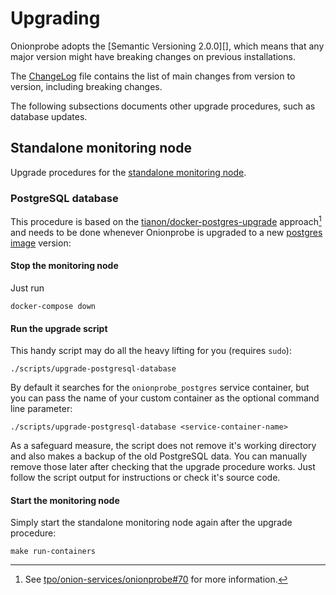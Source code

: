 # Upgrading

Onionprobe adopts the [Semantic Versioning 2.0.0][], which means that any major
version might have breaking changes on previous installations.

The [ChangeLog][] file contains the list of main changes from version to version, including
breaking changes.

The following subsections documents other upgrade procedures, such as database updates.

[Semantic Versioning 2.0.2]: https://semver.org/spec/v2.0.0.html
[ChangeLog]: https://gitlab.torproject.org/tpo/onion-services/onionprobe/-/blob/main/ChangeLog.md

## Standalone monitoring node

Upgrade procedures for the [standalone monitoring node](standalone.md).

[PostgreSQL]: https://postgresql.org

### PostgreSQL database

This procedure is based on the [tianon/docker-postgres-upgrade][]
approach[^docker-postgres-upgrade] and needs to be done whenever Onionprobe is
upgraded to a new [postgres image][] version:

#### Stop the monitoring node

Just run

    docker-compose down

#### Run the upgrade script

This handy script may do all the heavy lifting for you (requires `sudo`):

    ./scripts/upgrade-postgresql-database

By default it searches for the `onionprobe_postgres` service container, but
you can pass the name of your custom container as the optional command line
parameter:

    ./scripts/upgrade-postgresql-database <service-container-name>

As a safeguard measure, the script does not remove it's working directory and
also makes a backup of the old PostgreSQL data. You can manually remove those
later after checking that the upgrade procedure works. Just follow the script
output for instructions or check it's source code.

#### Start the monitoring node

Simply start the standalone monitoring node again after the upgrade procedure:

    make run-containers

[tianon/docker-postgres-upgrade]: https://github.com/tianon/docker-postgres-upgrade
[tpo/onion-services/onionprobe#70]: https://gitlab.torproject.org/tpo/onion-services/onionprobe/-/issues/70
[postgres image]: https://hub.docker.com/_/postgres
[^docker-postgres-upgrade]: See [tpo/onion-services/onionprobe#70][] for more information.
